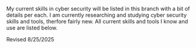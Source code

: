 My current skills in cyber security will be listed in this branch with a bit of details per each. I am currently researching and studying cyber security skills and tools, therfore fairly new. All current skills and tools I know and use are listed below.

Revised 8/25/2025
